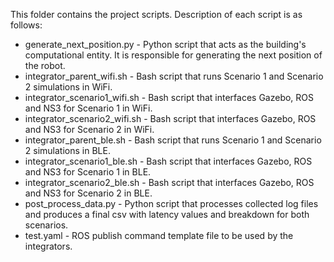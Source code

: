 This folder contains the project scripts. Description of each script is as follows:

* generate_next_position.py - Python script that acts as the building's computational entity. It is responsible for generating the next position of the robot. 
* integrator_parent_wifi.sh - Bash script that runs Scenario 1 and Scenario 2 simulations in WiFi.
* integrator_scenario1_wifi.sh - Bash script that interfaces Gazebo, ROS and NS3 for Scenario 1 in WiFi.
* integrator_scenario2_wifi.sh - Bash script that interfaces Gazebo, ROS and NS3 for Scenario 2 in WiFi.
* integrator_parent_ble.sh - Bash script that runs Scenario 1 and Scenario 2 simulations in BLE.
* integrator_scenario1_ble.sh - Bash script that interfaces Gazebo, ROS and NS3 for Scenario 1 in BLE.
* integrator_scenario2_ble.sh - Bash script that interfaces Gazebo, ROS and NS3 for Scenario 2 in BLE.
* post_process_data.py - Python script that processes collected log files and produces a final csv with latency values and breakdown for both scenarios.
* test.yaml - ROS publish command template file to be used by the integrators.
